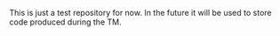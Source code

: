 This is just a test repository for now.
In the future it will be used to store code produced during the TM.

